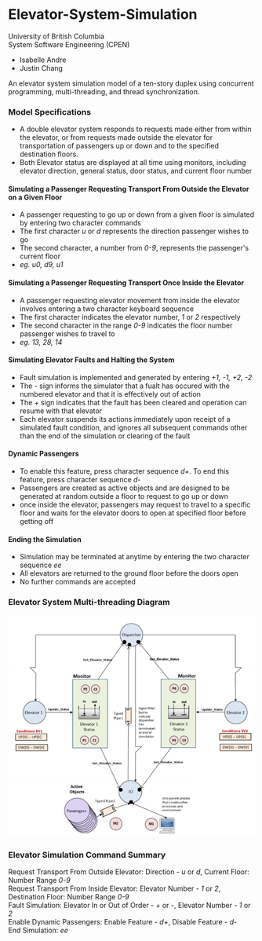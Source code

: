 # Elevator-System-Simulation
University of British Columbia  
System Software Engineering (CPEN)  
- Isabelle Andre
- Justin Chang

An elevator system simulation model of a ten-story duplex using concurrent programming, multi-threading,
and thread synchronization.

### Model Specifications
* A double elevator system responds to requests made either from within the elevator, or from requests made outside the elevator for transportation of passengers up or down and to the specified destination floors.
* Both Elevator status are displayed at all time using monitors, including elevator direction, general status, door status, and current floor number

#### Simulating a Passenger Requesting Transport From Outside the Elevator on a Given Floor
* A passenger requesting to go up or down from a given floor is simulated by entering two character commands
* The first character *u* or *d* represents the direction passenger wishes to go
* The second character, a number from *0-9*, represents the passenger's current floor
* *eg. u0, d9, u1*

#### Simulating a Passenger Requesting Transport Once Inside the Elevator
* A passenger requesting elevator movement from inside the elevator involves entering a two character keyboard sequence
* The first character indicates the elevator number, *1* or *2* respectively
* The second character in the range *0-9* indicates the floor number passenger wishes to travel to
* *eg. 13, 28, 14* 

#### Simulating Elevator Faults and Halting the System
* Fault simulation is implemented and generated by entering *+1, -1, +2, -2*
* The *-* sign informs the simulator that a fualt has occured with the numbered elevator and that it is effectively out of action
* The *+* sign indicates that the fault has been cleared and operation can resume with that elevator
* Each elevator suspends its actions immediately upon receipt of a simulated fault condition, and ignores all subsequent commands other than the end of the simulation or clearing of the fault

#### Dynamic Passengers
* To enable this feature, press character sequence *d+*. To end this feature, press character sequence *d-*
* Passengers are created as active objects and are designed to be generated at random outside a floor to request to go up or down
* once inside the elevator, passengers may request to travel to a specific floor and waits for the elevator doors to open at specified floor before getting off

#### Ending the Simulation
* Simulation may be terminated at anytime by entering the two character sequence *ee*
* All elevators are returned to the ground floor before the doors open
* No further commands are accepted

### Elevator System Multi-threading Diagram
<img src="images/diagram.png" width="800"/>

### Elevator Simulation Command Summary
Request Transport From Outside Elevator: Direction - *u* or *d*, Current Floor: Number Range *0-9*  
Request Transport From Inside Elevator: Elevator Number - *1* or *2*, Destination Floor: Number Range *0-9*  
Fault Simulation: Elevator In or Out of Order - *+* or *-*, Elevator Number - *1* or *2*  
Enable Dynamic Passengers: Enable Feature - *d+*, Disable Feature - *d-*  
End Simulation: *ee*
